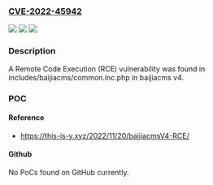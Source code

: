 ### [CVE-2022-45942](https://cve.mitre.org/cgi-bin/cvename.cgi?name=CVE-2022-45942)
![](https://img.shields.io/static/v1?label=Product&message=n%2Fa&color=blue)
![](https://img.shields.io/static/v1?label=Version&message=n%2Fa&color=blue)
![](https://img.shields.io/static/v1?label=Vulnerability&message=n%2Fa&color=brighgreen)

### Description

A Remote Code Execution (RCE) vulnerability was found in includes/baijiacms/common.inc.php in baijiacms v4.

### POC

#### Reference
- https://this-is-y.xyz/2022/11/20/baijiacmsV4-RCE/

#### Github
No PoCs found on GitHub currently.

